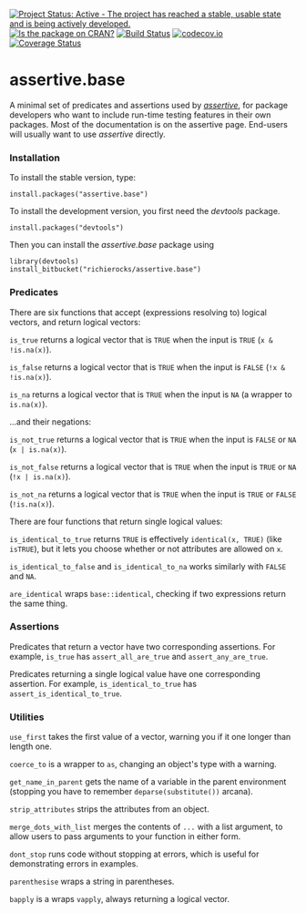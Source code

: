 [![Project Status: Active - The project has reached a stable, usable state and is being actively developed.](http://www.repostatus.org/badges/0.1.0/active.svg)](http://www.repostatus.org/#active)
[![Is the package on CRAN?](http://www.r-pkg.org/badges/version/assertive.base)](http://www.r-pkg.org/pkg/assertive.base)
[![Build Status](https://semaphoreci.com/api/v1/projects/01fd8743-d3d2-42ad-b63d-e94c5844e951/635080/badge.svg)](https://semaphoreci.com/richierocks/assertive-base)
[![codecov.io](https://codecov.io/bitbucket/richierocks/assertive.base/coverage.svg?branch=master)](https://codecov.io/bitbucket/richierocks/assertive.base?branch=master)
[![Coverage Status](https://coveralls.io/repos/richierocks/assertive.base/badge.svg?branch=master&service=bitbucket)](https://coveralls.io/bitbucket/richierocks/assertive.base?branch=master)

# assertive.base

A minimal set of predicates and assertions used by *[assertive](https://bitbucket.org/richierocks/assertive)*, 
for package developers who want to include run-time testing features in their own packages.  Most of the documentation is on the assertive page.  End-users will usually want to use *assertive* directly.


### Installation

To install the stable version, type:

```{r}
install.packages("assertive.base")
```

To install the development version, you first need the *devtools* package.

```{r}
install.packages("devtools")
```

Then you can install the *assertive.base* package using

```{r}
library(devtools)
install_bitbucket("richierocks/assertive.base")
```

### Predicates

There are six functions that accept (expressions resolving to) logical vectors,
and return logical vectors:

`is_true` returns a logical vector that is `TRUE` when the input is `TRUE`
(`x & !is.na(x)`).

`is_false` returns a logical vector that is `TRUE` when the input is `FALSE`
(`!x & !is.na(x)`).

`is_na` returns a logical vector that is `TRUE` when the input is `NA`
(a wrapper to `is.na(x)`).

...and their negations:

`is_not_true` returns a logical vector that is `TRUE` when the input is `FALSE` 
or `NA` (`x | is.na(x)`).

`is_not_false` returns a logical vector that is `TRUE` when the input is `TRUE` 
or `NA` (`!x | is.na(x)`).

`is_not_na` returns a logical vector that is `TRUE` when the input is `TRUE` 
or `FALSE` (`!is.na(x)`).

There are four functions that return single logical values:

`is_identical_to_true` returns `TRUE` is effectively `identical(x, TRUE)` (like 
`isTRUE`), but it lets you choose whether or not attributes are allowed on `x`.

`is_identical_to_false` and `is_identical_to_na` works similarly with `FALSE` 
and `NA`.

`are_identical` wraps `base::identical`, checking if two expressions return the 
same thing.

### Assertions

Predicates that return a vector have two corresponding assertions.  For example,
`is_true` has `assert_all_are_true` and `assert_any_are_true`.

Predicates returning a single logical value have one corresponding assertion.
For example, `is_identical_to_true` has `assert_is_identical_to_true`.

### Utilities

`use_first` takes the first value of a vector, warning you if it one longer than 
length one.

`coerce_to` is a wrapper to `as`, changing an object's type with a warning.

`get_name_in_parent` gets the name of a variable in the parent environment 
(stopping you have to remember `deparse(substitute())` arcana).

`strip_attributes` strips the attributes from an object.

`merge_dots_with_list` merges the contents of `...` with a list argument, to 
allow users to pass arguments to your function in either form.

`dont_stop` runs code without stopping at errors, which is useful for 
demonstrating errors in examples.

`parenthesise` wraps a string in parentheses.

`bapply` is a wraps `vapply`, always returning a logical vector.